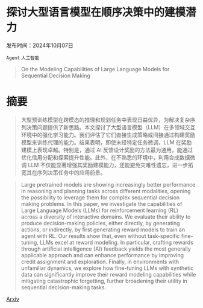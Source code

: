 # 探讨大型语言模型在顺序决策中的建模潜力

发布时间：2024年10月07日

`Agent` `人工智能`

> On the Modeling Capabilities of Large Language Models for Sequential Decision Making

# 摘要

> 大型预训练模型在跨模态的推理和规划任务中表现日益优异，为解决复杂序列决策问题提供了新思路。本文探讨了大型语言模型（LLM）在多领域交互环境中的强化学习能力。我们评估了它们直接生成策略或间接通过构建奖励模型来训练代理的能力。结果表明，即使未经特定任务微调，LLM 在奖励建模上表现卓越。特别是，通过 AI 反馈设计奖励的方法最为通用，能通过优化信用分配和探索提升性能。此外，在不熟悉的环境中，利用合成数据微调 LLM 不仅能显著增强其奖励建模能力，还能避免灾难性遗忘，进一步拓宽其在序列决策任务中的应用前景。

> Large pretrained models are showing increasingly better performance in reasoning and planning tasks across different modalities, opening the possibility to leverage them for complex sequential decision making problems. In this paper, we investigate the capabilities of Large Language Models (LLMs) for reinforcement learning (RL) across a diversity of interactive domains. We evaluate their ability to produce decision-making policies, either directly, by generating actions, or indirectly, by first generating reward models to train an agent with RL. Our results show that, even without task-specific fine-tuning, LLMs excel at reward modeling. In particular, crafting rewards through artificial intelligence (AI) feedback yields the most generally applicable approach and can enhance performance by improving credit assignment and exploration. Finally, in environments with unfamiliar dynamics, we explore how fine-tuning LLMs with synthetic data can significantly improve their reward modeling capabilities while mitigating catastrophic forgetting, further broadening their utility in sequential decision-making tasks.

[Arxiv](https://arxiv.org/abs/2410.05656)